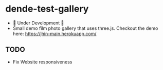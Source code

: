 # dende-test-gallery

- 🚧 Under Development 🚧
- Small demo film photo gallery that uses three.js. Checkout the demo here: https://jhin-main.herokuapp.com/

## TODO

- Fix Website responsiveness
